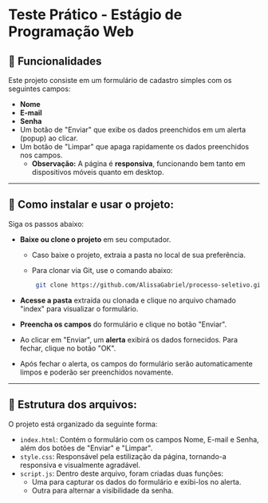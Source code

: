 # Teste Prático - Estágio de Programação Web

## 📌 Funcionalidades
 Este projeto consiste em um formulário de cadastro simples com os seguintes campos:
  - **Nome**
  - **E-mail**
  - **Senha**
- Um botão de "Enviar" que exibe os dados preenchidos em um alerta (popup) ao clicar.
- Um botão de "Limpar" que apaga rapidamente os dados preenchidos nos campos.
  - **Observação:** A página é **responsiva**, funcionando bem tanto em dispositivos móveis quanto em desktop.

---

## 🚩 Como instalar e usar o projeto:
Siga os passos abaixo:
- **Baixe ou clone o projeto** em seu computador.
  - Caso baixe o projeto, extraia a pasta no local de sua preferência.
  - Para clonar via Git, use o comando abaixo:
  
     ```bash
      git clone https://github.com/AlissaGabriel/processo-seletivo.git
     ```
     
- **Acesse a pasta** extraída ou clonada e clique no arquivo chamado "index" para visualizar o formulário.
- **Preencha os campos** do formulário e clique no botão "Enviar".
- Ao clicar em "Enviar", um **alerta** exibirá os dados fornecidos. Para fechar, clique no botão "OK".
- Após fechar o alerta, os campos do formulário serão automaticamente limpos e poderão ser preenchidos novamente.
---

## 📁 Estrutura dos arquivos:
O projeto está organizado da seguinte forma:
- `index.html`: Contém o formulário com os campos Nome, E-mail e Senha, além dos botões de "Enviar" e "Limpar".
- `style.css`: Responsável pela estilização da página, tornando-a responsiva e visualmente agradável.
- `script.js`: Dentro deste arquivo, foram criadas duas funções:
  - Uma para capturar os dados do formulário e exibi-los no alerta.
  - Outra para alternar a visibilidade da senha.
